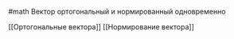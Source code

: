 #math 
Вектор ортогональный и нормированный одновременно

[[Ортогональные вектора]]
[[Нормирование вектора]]